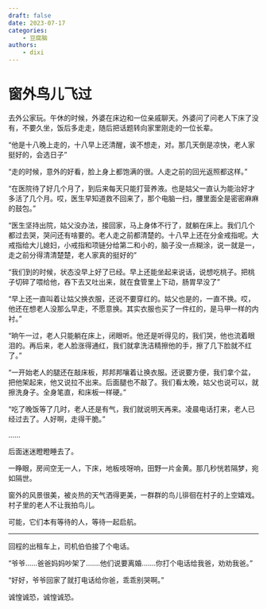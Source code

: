 ```yaml
---
draft: false
date: 2023-07-17
categories:
    - 豆腐脑
authors:
    - dixi
---
```

# 窗外鸟儿飞过

<div id="progress-container">
  <div id="progress-bar"></div>
</div>

去外公家玩。午休的时候，外婆在床边和一位亲戚聊天。外婆问了问老人下床了没有，不要久坐，饭后多走走，随后把话题转向家里刚走的一位长辈。

“他是十八晚上走的，十八早上还清醒，诶不想走，对。那几天倒是凉快，老人家挺好的，会选日子”

<!-- more -->

“走的时候，意外的好看，脸上身上都饱满的很。人走之前的回光返照都这样。”

“在医院待了好几个月了，到后来每天只能打营养液。也是姑父一直认为能治好才多活了几个月。哎，医生早知道救不回来了，那个电脑一扫，腰里面全是密密麻麻的鼓包。”

“医生坚持出院，姑父没办法，接回家，马上身体不行了，就躺在床上。我们几个都过去哭，哭问还有啥要的。老人走之前都清楚的。十八早上还在分金戒指呢。大戒指给大儿媳妇，小戒指和项链分给第二和小的，脑子没一点糊涂，说一就是一，走之前分得清清楚楚，老人家真的挺好的”

“我们到的时候，状态没早上好了已经。早上还能坐起来说话，说想吃桃子。把桃子切碎了喂给他，吞下去又吐出来，就在食管里上下动，肠胃早没了”

“早上还一直叫着让姑父换衣服，还说不要穿红的。姑父也是的，一直不换。哎，他还在想老人没那么早走，不愿意换。其实衣服也买了一件红的，是马甲一样的内衬。”

“晌午一过，老人只能躺在床上，闭眼听。他还是听得见的，我们哭，他也流着眼泪的。再后来，老人脸涨得通红，我们就拿洗洁精擦他的手，擦了几下脸就不红了。”

“一开始老人的腿还在敲床板，邦邦邦嚷着让换衣服。还说要方便，我们拿个盆，把他架起来，他又说拉不出来。后面腿也不敲了。我们看太晚，姑父也说可以，就擦洗身子。全身笔直，和床板一样硬。”

“吃了晚饭等了几时，老人还是有气，我们就说明天再来。凌晨电话打来，老人已经过去了。人好啊，走得干脆。”

......

后面迷迷瞪瞪睡去了。

一睁眼，房间空无一人，下床，地板吱呀响，田野一片金黄。那几秒恍若隔梦，宛如隔世。

窗外的风景很美，被炎热的天气洒得更美，一群群的鸟儿徘徊在村子的上空嬉戏。村子里的老人不让我拍鸟儿。

可能，它们本有等待的人，等待一起启航。

---

回程的出租车上，司机伯伯接了个电话。

“爷爷......爸爸妈妈吵架了.......他们说要离婚.......你打个电话给我爸，劝劝我爸。”

“好好，爷爷回家了就打电话给你爸，乖乖别哭啊。”



诚惶诚恐，诚惶诚恐。

